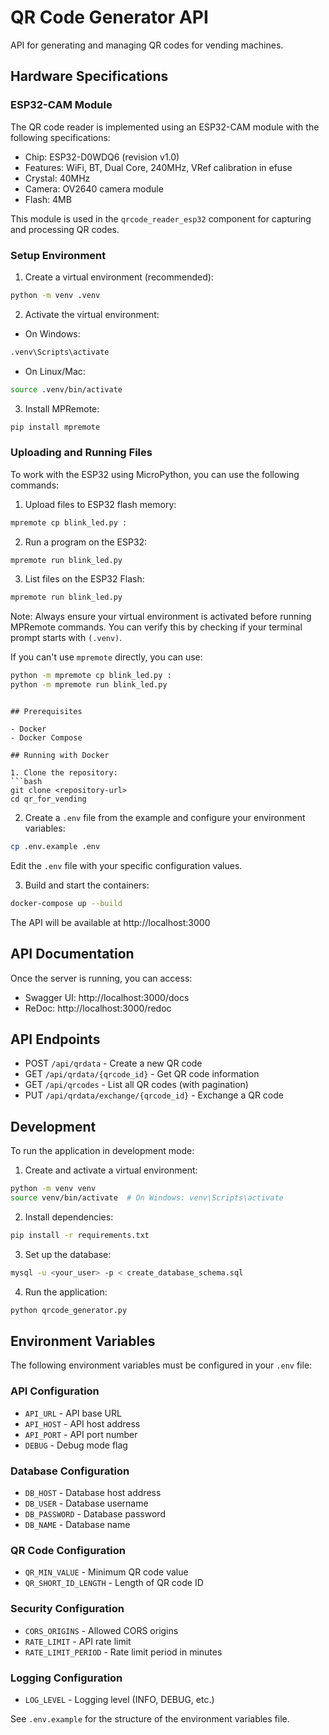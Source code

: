 # QR Code Generator API

API for generating and managing QR codes for vending machines.

## Hardware Specifications

### ESP32-CAM Module
The QR code reader is implemented using an ESP32-CAM module with the following specifications:
- Chip: ESP32-D0WDQ6 (revision v1.0)
- Features: WiFi, BT, Dual Core, 240MHz, VRef calibration in efuse
- Crystal: 40MHz
- Camera: OV2640 camera module
- Flash: 4MB

This module is used in the `qrcode_reader_esp32` component for capturing and processing QR codes.

### Setup Environment

1. Create a virtual environment (recommended):
```bash
python -m venv .venv
```

2. Activate the virtual environment:
- On Windows:
```bash
.venv\Scripts\activate
```
- On Linux/Mac:
```bash
source .venv/bin/activate
```

3. Install MPRemote:
```bash
pip install mpremote
```

### Uploading and Running Files
To work with the ESP32 using MicroPython, you can use the following commands:

1. Upload files to ESP32 flash memory:
```bash
mpremote cp blink_led.py :
```

2. Run a program on the ESP32:
```bash
mpremote run blink_led.py
```

3. List files on the ESP32 Flash:
```bash
mpremote run blink_led.py
```

Note: Always ensure your virtual environment is activated before running MPRemote commands. You can verify this by checking if your terminal prompt starts with `(.venv)`.

If you can't use `mpremote` directly, you can use:
```bash
python -m mpremote cp blink_led.py :
python -m mpremote run blink_led.py
```
```

## Prerequisites

- Docker
- Docker Compose

## Running with Docker

1. Clone the repository:
```bash
git clone <repository-url>
cd qr_for_vending
```

2. Create a `.env` file from the example and configure your environment variables:
```bash
cp .env.example .env
```
Edit the `.env` file with your specific configuration values.

3. Build and start the containers:
```bash
docker-compose up --build
```

The API will be available at http://localhost:3000

## API Documentation

Once the server is running, you can access:
- Swagger UI: http://localhost:3000/docs
- ReDoc: http://localhost:3000/redoc

## API Endpoints

- POST `/api/qrdata` - Create a new QR code
- GET `/api/qrdata/{qrcode_id}` - Get QR code information
- GET `/api/qrcodes` - List all QR codes (with pagination)
- PUT `/api/qrdata/exchange/{qrcode_id}` - Exchange a QR code

## Development

To run the application in development mode:

1. Create and activate a virtual environment:
```bash
python -m venv venv
source venv/bin/activate  # On Windows: venv\Scripts\activate
```

2. Install dependencies:
```bash
pip install -r requirements.txt
```

3. Set up the database:
```bash
mysql -u <your_user> -p < create_database_schema.sql
```

4. Run the application:
```bash
python qrcode_generator.py
```

## Environment Variables

The following environment variables must be configured in your `.env` file:

### API Configuration
- `API_URL` - API base URL
- `API_HOST` - API host address
- `API_PORT` - API port number
- `DEBUG` - Debug mode flag

### Database Configuration
- `DB_HOST` - Database host address
- `DB_USER` - Database username
- `DB_PASSWORD` - Database password
- `DB_NAME` - Database name

### QR Code Configuration
- `QR_MIN_VALUE` - Minimum QR code value
- `QR_SHORT_ID_LENGTH` - Length of QR code ID

### Security Configuration
- `CORS_ORIGINS` - Allowed CORS origins
- `RATE_LIMIT` - API rate limit
- `RATE_LIMIT_PERIOD` - Rate limit period in minutes

### Logging Configuration
- `LOG_LEVEL` - Logging level (INFO, DEBUG, etc.)

See `.env.example` for the structure of the environment variables file. 